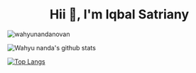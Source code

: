 <h1 align="center" >Hii 👋, I'm Iqbal Satriany</h1>
<!-- <img align="right" alt="cahcoding" width="400" src="https://cdn.dribbble.com/users/1059583/screenshots/4171367/coding-freak.gif"/>
 -->

<p align="left"> <img src="https://komarev.com/ghpvc/?username=iqbalsatriany&label=Profile%20views&color=0e75b6&style=flat" alt="wahyunandanovan" /> </p>


![Wahyu nanda's github stats](https://github-readme-stats.vercel.app/api?username=iqbalsatriany&show_icons=true&theme=flag-india&count_private=true)


[![Top Langs](https://github-readme-stats.vercel.app/api/top-langs/?username=iqbalsatriany&layout=compact)](https://github.com/anuraghazra/github-readme-stats)
